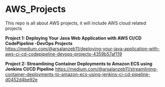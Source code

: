 # AWS_Projects
This repo is all about AWS projects, it will include AWS cloud related projects

**Project 1: 
Deploying Your Java Web Application with AWS CI/CD CodePipeline -DevOps Projects**
https://medium.com/@arsalanzeb11/deploying-your-java-application-with-aws-ci-cd-codepipeline-devops-projects-4359b57af119 


**Project 2: 
Streamlining Container Deployments to Amazon ECS using Jenkins CI/CD Pipeline**
https://medium.com/@arsalanzeb11/streamlining-container-deployments-to-amazon-ecs-using-jenkins-ci-cd-pipeline-d0452d4be92e
